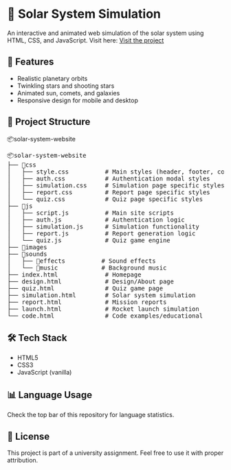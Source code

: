 # 🌌 Solar System Simulation

An interactive and animated web simulation of the solar system using HTML, CSS, and JavaScript.
Visit here: [Visit the project](https://bartal-mohamed-amine.github.io/)

## 🌠 Features

- Realistic planetary orbits
- Twinkling stars and shooting stars
- Animated sun, comets, and galaxies
- Responsive design for mobile and desktop

## 📂 Project Structure

📦solar-system-website
<pre>📦solar-system-website
├── 📂css
│   ├── style.css          # Main styles (header, footer, common elements)
│   ├── auth.css           # Authentication modal styles
│   ├── simulation.css     # Simulation page specific styles
│   ├── report.css         # Report page specific styles
│   └── quiz.css           # Quiz page specific styles
├── 📂js
│   ├── script.js          # Main site scripts
│   ├── auth.js            # Authentication logic
│   ├── simulation.js      # Simulation functionality
│   ├── report.js          # Report generation logic
│   └── quiz.js            # Quiz game engine
├── 📂images
├── 📂sounds
│   ├── 📂effects          # Sound effects
│   └── 📂music            # Background music
├── index.html             # Homepage
├── design.html            # Design/About page
├── quiz.html              # Quiz game page
├── simulation.html        # Solar system simulation
├── report.html            # Mission reports
├── launch.html            # Rocket launch simulation
└── code.html              # Code examples/educational </pre>

## 🛠️ Tech Stack

- HTML5
- CSS3
- JavaScript (vanilla)

## 📊 Language Usage

Check the top bar of this repository for language statistics.

## 📄 License

This project is part of a university assignment. Feel free to use it with proper attribution.
